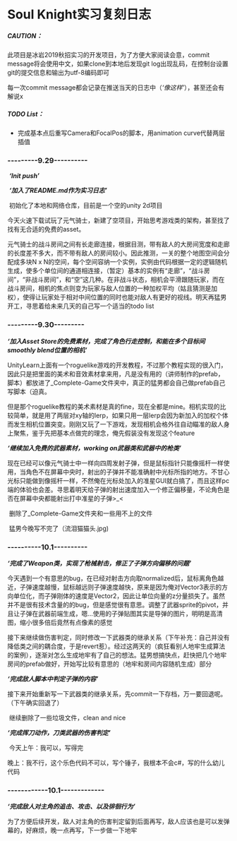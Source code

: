 # Soul Knight实习复刻日志

##### CAUTION：

此项目是冰岩2019秋招实习的开发项目，为了方便大家阅读会意，commit message将会使用中文，如果clone到本地后发现git log出现乱码，在控制台设置git的提交信息和输出为utf-8编码即可

每一次commit message都会记录在推送当天的日志中（*‘像这样’*），甚至还会有解说x

##### TODO List：

- 完成基本点后重写Camera和FocalPos的脚本，用animation curve代替两层插值



### ---------9.29----------

​	***‘Init push’***	

​	***‘加入了README.md作为实习日志’***

​	初始化了本地和网络仓库，目前是一个空的unity 2d项目

​	今天火速下载试玩了元气骑士，新建了空项目，开始思考游戏类的架构，甚至找了找有无合适的免费的asset。

​	元气骑士的战斗房间之间有长走廊连接，根据目测，带有敌人的大房间宽度和走廊的长度差不多大，而不带有敌人的房间较小。因此推测，一关的整个地图空间会分配成多块N x N的空间，每个空间容纳一个实例，实例由代码根据一定的逻辑随机生成，使多个单位间的通道相连接，（暂定）基本的实例有“走廊”，“战斗房间”，“非战斗房间”，和“空”这几种。在非战斗状态，相机会平滑跟随玩家，而在战斗房间，相机的焦点则变为玩家与敌人位置的一种加权平均（姑且猜测是加权），使得让玩家处于相对中间位置的同时也能对敌人有更好的视线。明天再猛男开工，寻思着给未来几天的自己写一个适当的todo list

### ---------9.30---------

***‘加入Asset Store的免费素材，完成了角色行走控制，和能在多个目标间smoothly blend位置的相机’***

​	UnityLearn上面有一个roguelike游戏的开发教程，不过那个教程实现的很入门，因此只是把里面的美术和音效素材拿来用，凡是没有用的（讲师制作的prefab，脚本）都放进了_Complete-Game文件夹中，真正的猛男都会自己做prefab自己写脚本（迫真。

​	但是那个roguelike教程的美术素材是真的fine，现在全都是mine。相机实现的比较简单，就是用了两层对xy轴的lerp，如果只用一层lerp会因为新加入的加权个体而发生相机位置突变。刚刚又玩了一下游戏，发现相机会格外往自动瞄准的敌人身上聚焦，鉴于先把基本点做完的理念，俺先假装没有发现这个feature

***‘继续加入免费的武器素材，working on武器类和武器中的枪类’***

​	现在已经可以像元气骑士中一样向四周发射子弹，但是鼠标指针只能像摇杆一样使用，当角色不在屏幕中央时，射出的子弹并不能准确射中光标所指的地方。不甘心光标只能做到像摇杆一样，不然俺在光标处加入的准星GUI就白搞了，而且这样pc端的体验也会差。寻思着明天给子弹的射出速度加入一个修正偏移量，不论角色是否在屏幕中央都能射出打中准星的子弹>_<

​	删除了_Complete-Game文件夹和一些用不上的文件

​	猛男今晚写不完了（流泪猫猫头.jpg)

### ----------10.1----------

***‘完成了Weapon类，实现了枪械射击，修正了子弹方向偏移的问题’***

​	今天遇到一个有意思的bug，在已经对射击方向取normalized后，鼠标离角色越近，子弹速度越慢，鼠标越远则子弹速度越快，原来是因为俺对Vector3表示的方向单位化，而子弹刚体的速度是Vector2，因此让单位向量的z分量损失了。虽然并不是很有技术含量的的bug，但是感觉很有意思。调整了武器sprite的pivot，并且让子弹在武器前端生成，嗯...使用的子弹贴图其实是导弹的图片，明明是高清图，缩小很多倍后竟然有点像素的感觉

​	接下来继续做伤害判定，同时修改一下武器类的继承关系（下午补充：自己并没有降低类之间的耦合度，于是revert惹）。经过这两天的（疯狂看别人地牢生成算法的案例），逐渐对怎么生成地牢有了自己的想法。猛男想搞快点，赶快把几个地牢房间的prefab做好，开始写比较有意思的（地牢和房间内容随机生成）部分

***‘完成敌人脚本中判定子弹的内容’***

​	接下来开始重新写一下武器类的继承关系，先commit一下存档，万一要回退呢。（下午确实回退了）

​	继续删除了一些垃圾文件，clean and nice

***‘完成挥刀动作，刀类武器的伤害判定’***

​	今天上午：我可以，写得完

​	晚上：我不行，这个乐色代码不可以，写个锤子，我根本不会c#，写的什么幼儿代码

### ------------10.1-------------

***‘完成敌人对主角的追击、攻击、以及徘徊行为’***

​	为了方便后续开发，敌人对主角的伤害判定留到后面再写，敌人应该也是可以发弹幕的，好麻烦，晚一点再写，下一步做一下地牢